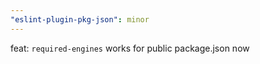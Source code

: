 ```yaml
---
"eslint-plugin-pkg-json": minor
---
```


feat: `required-engines` works for public package.json now

